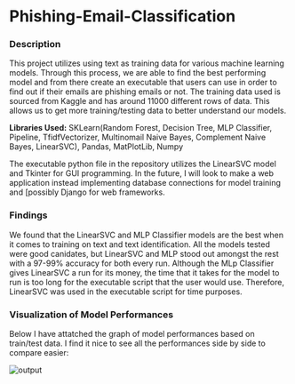 # Phishing-Email-Classification
### Description
This project utilizes using text as training data for various machine learning models. Through this process, we are able to find the best performing model and from there create an executable that users can use in order to find out if their emails are phishing emails or not. The training data used is sourced from Kaggle and has around 11000 different rows of data. This allows us to get more training/testing data to better understand our models.

**Libraries Used:** SKLearn(Random Forest, Decision Tree, MLP Classifier, Pipeline, TfidfVectorizer, Multinomail Naive Bayes, Complement Naive Bayes, LinearSVC), Pandas, MatPlotLib, Numpy

The executable python file in the repository utilizes the LinearSVC model and Tkinter for GUI programming. In the future, I will look to make a web application instead implementing database connections for model training and [possibly Django for web frameworks.

### Findings
We found that the LinearSVC and MLP Classifier models are the best when it comes to training on text and text identification. All the models tested were good canidates, but LinearSVC and MLP stood out amongst the rest with a 97-99% accuracy for both every run. Although the MLp Classifier gives LinearSVC a run for its money, the time that it takes for the model to run is too long for the executable script that the user would use. Therefore, LinearSVC was used in the executable script for time purposes.

### Visualization of Model Performances
Below I have attatched the graph of model performances based on train/test data. I find it nice to see all the performances side by side to compare easier:

![output](https://github.com/lcswnn/Phishing-Email-Classification/assets/118494460/402da32e-6502-4bd4-aef9-839cacdf6a55)

